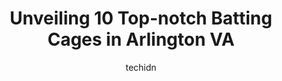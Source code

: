 ---
layout: ampstory
image: https://i0.wp.com/www.depkes.org/wp-content/uploads/2023/06/batting-cages-0-in-arlington-va-1685878155.jpeg?resize=640,853
author: techidn
featured: false
description: Discover the impressive array of Batting Cages options in Arlington VA, where you can find 10 of the largest Batting Cages establishments in the area. From renowned classics to hidden gems, 
title: Unveiling 10 Top-notch Batting Cages in Arlington VA
cover:
   title: Unveiling 10 Top-notch Batting Cages in Arlington VA
   subtitle: Rickpate
   background: https://www.depkes.org/wp-content/uploads/2023/06/batting-cages-0-in-arlington-va-1685878155.jpeg

pages: 
 - layout: thirds
   top: <h1>#1 Upton Hill Regional Park</h1>
   bottom: "<p>Amazing local park with lots of activities. There are trails for casual walks. The pool is so much fun and you should definitely go there. $10 per person is worth the cos</p>"
   background: https://www.depkes.org/wp-content/uploads/2023/06/batting-cages-1-in-arlington-va-1685878155.jpeg
   backgroundblur: true
 - layout: thirds
   top: <h1>#2 Clermont Park</h1>
   bottom: "<p>2 baseball fields 2 softball fields. Portable bathrooms. Keep valuables out of sight. There have been known break-ins during games! No lights.</p>"
   background: https://www.depkes.org/wp-content/uploads/2023/06/batting-cages-2-in-arlington-va-1685878156.jpeg
   cta:
      link: https://www.depkes.org/blog/unveiling-10-top-notch-batting-cages-in-arlington-va/
      text: Unveiling 10 Top-notch Batting Cages in Arlington VA
 - layout: thirds
   top: <h1>#3 SixFour3 Ashburn</h1>
   bottom: "<p>44427 Atwater Dr #100, Ashburn, VA 20147, United States</p>"
   background: https://www.depkes.org/wp-content/uploads/2023/06/batting-cages-3-in-arlington-va-1685878156.jpeg
   cta:
      link: https://www.depkes.org/blog/unveiling-10-top-notch-batting-cages-in-arlington-va/
      text: Unveiling 10 Top-notch Batting Cages in Arlington VA
 - layout: thirds
   top: <h1>#4 Ignite Baseball LLC</h1>
   bottom: "<p>5130 Wilson Blvd, Arlington, VA 22205, United States</p>"
   background: https://images.unsplash.com/photo-1595364397663-fca4f075d796?ixlib=rb-4.0.3&ixid=MnwxMjA3fDB8MHxwaG90by1wYWdlfHx8fGVufDB8fHx8&auto=format&fit=crop&w=640&h=853&q=80
   cta:
      link: https://www.depkes.org/blog/unveiling-10-top-notch-batting-cages-in-arlington-va/
      text: Unveiling 10 Top-notch Batting Cages in Arlington VA
 - layout: thirds
   top: <h1>#5 Diamond Heroes Baseball</h1>
   bottom: "<p>2829 Dorr Ave, Fairfax, VA 22031, United States</p>"
   background: https://images.unsplash.com/photo-1496096265110-f83ad7f96608?ixlib=rb-4.0.3&ixid=MnwxMjA3fDB8MHxwaG90by1wYWdlfHx8fGVufDB8fHx8&auto=format&fit=crop&w=640&h=853&q=80
   cta:
      link: https://www.depkes.org/blog/unveiling-10-top-notch-batting-cages-in-arlington-va/
      text: Unveiling 10 Top-notch Batting Cages in Arlington VA
 - layout: thirds
   top: <h1>#6 Frank Mann Field</h1>
   bottom: "<p>3700 Commonwealth Ave, Alexandria, VA 22305, United States</p>"
   background: https://images.unsplash.com/photo-1580610447943-1bfbef5efe07?ixlib=rb-4.0.3&ixid=MnwxMjA3fDB8MHxwaG90by1wYWdlfHx8fGVufDB8fHx8&auto=format&fit=crop&w=640&h=853&q=80
   cta:
      link: https://www.depkes.org/blog/unveiling-10-top-notch-batting-cages-in-arlington-va/
      text: Unveiling 10 Top-notch Batting Cages in Arlington VA
 - layout: thirds
   top: <h1>#7 Prime Time Baseball LLC</h1>
   bottom: "<p>5380 Eisenhower Ave, Alexandria, VA 22304, United States</p>"
   background: https://images.unsplash.com/photo-1557672172-298e090bd0f1?ixlib=rb-4.0.3&ixid=MnwxMjA3fDB8MHxwaG90by1wYWdlfHx8fGVufDB8fHx8&auto=format&fit=crop&w=640&h=853&q=80
   cta:
      link: https://www.depkes.org/blog/unveiling-10-top-notch-batting-cages-in-arlington-va/
      text: Unveiling 10 Top-notch Batting Cages in Arlington VA
 - layout: thirds
   middle: Continue reading...
   background: https://images.unsplash.com/photo-1533998839656-76f5e4b2bccb?ixlib=rb-4.0.3&ixid=MnwxMjA3fDB8MHxwaG90by1wYWdlfHx8fGVufDB8fHx8&auto=format&fit=crop&w=640&h=853&q=80
   cta:
      link: https://www.depkes.org/blog/unveiling-10-top-notch-batting-cages-in-arlington-va/
      text: Unveiling 10 Top-notch Batting Cages in Arlington VA
      
---